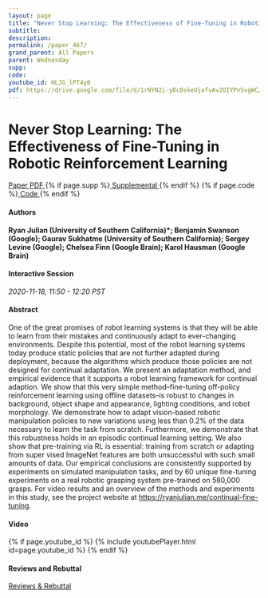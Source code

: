 ```yaml
---
layout: page
title: "Never Stop Learning: The Effectiveness of Fine-Tuning in Robotic Reinforcement Learning"
subtitle: 
description:
permalink: /paper_467/
grand_parent: All Papers
parent: Wednesday
supp: 
code: 
youtube_id: HLJG_lPT4y0
pdf: https://drive.google.com/file/d/1rNYN2i-yDc0skeUjafvAv2OIYPnSvgWC/view
---
```


# Never Stop Learning: The Effectiveness of Fine-Tuning in Robotic Reinforcement Learning

<a href="https://drive.google.com/file/d/1rNYN2i-yDc0skeUjafvAv2OIYPnSvgWC/view" target="_blank" rel="noopener noreferrer" class="btn btn-blue"><i class="fa fa-file-text-o" aria-hidden="true"></i> Paper PDF </a> {% if page.supp %}<a href="" target="_blank" rel="noopener noreferrer" class="btn btn-green"><i class="fa fa-file-text-o" aria-hidden="true"></i> Supplemental </a>{% endif %} {% if page.code %}<a href="" target="_blank" rel="noopener noreferrer" class="btn"><i class="fa fa-github" aria-hidden="true"></i> Code </a>{% endif %} 

#### Authors
**Ryan Julian (University of Southern California)*; Benjamin Swanson (Google); Gaurav Sukhatme (University of Southern California); Sergey Levine (Google); Chelsea Finn (Google Brain); Karol Hausman (Google Brain)**

#### Interactive Session
*2020-11-18, 11:50 - 12:20 PST* 

#### Abstract
One of the great promises of robot learning systems is that they will be able to learn from their mistakes and continuously adapt to ever-changing environments. Despite this potential, most of the robot learning systems today produce static policies that are not further adapted during deployment, because the algorithms which produce those policies are not designed for continual adaptation. We present an adaptation method, and empirical evidence that it supports a robot learning framework for continual adaption. We show that this very simple method–fine-tuning off-policy reinforcement learning using offline datasets–is robust to changes in background, object shape and appearance, lighting conditions, and robot morphology. We demonstrate how to adapt vision-based robotic manipulation policies to new variations using less than 0.2% of the data necessary to learn the task from scratch. Furthermore, we demonstrate that this robustness holds in an episodic continual learning setting. We also show that pre-training via RL is essential: training from scratch or adapting from super vised ImageNet features are both unsuccessful with such small amounts of data. Our empirical conclusions are consistently supported by experiments on simulated manipulation tasks, and by 60 unique fine-tuning experiments on a real robotic grasping system pre-trained on 580,000 grasps. For video results and an overview of the methods and experiments in this study, see the project website at <a href="https://ryanjulian.me/continual-fine-tuning" target="_blank">https://ryanjulian.me/continual-fine-tuning</a>.

#### Video
{% if page.youtube_id %}
{% include youtubePlayer.html id=page.youtube_id %}
{% endif %}

#### Reviews and Rebuttal
<a href="https://drive.google.com/file/d/1HtVmqp_Dr0SIrxc_IRjn4I79lf8_uQv8/view" target="_blank" rel="noopener noreferrer" class="btn btn-purple"><i class="fa fa-pencil-square-o" aria-hidden="true"></i> Reviews & Rebuttal </a>

